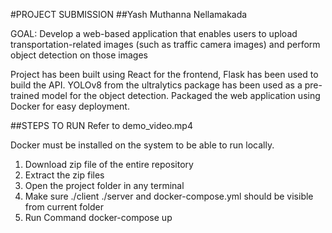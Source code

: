 #PROJECT SUBMISSION
##Yash Muthanna Nellamakada

GOAL: Develop a web-based application that enables users to upload transportation-related images (such as traffic camera images) and perform object detection on those images

Project has been built using React for the frontend, Flask has been used to build the API. YOLOv8 from the ultralytics package has been used as a pre-trained model for the object detection. Packaged the web application using Docker for easy deployment. 

##STEPS TO RUN 
Refer to demo_video.mp4

Docker must be installed on the system to be able to run locally. 

1) Download zip file of the entire repository
2) Extract the zip files
3) Open the project folder in any terminal
4) Make sure ./client ./server and docker-compose.yml should be visible from current folder
5) Run Command docker-compose up
